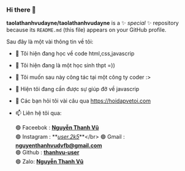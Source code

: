 ### Hi there 👋

**taolathanhvudayne/taolathanhvudayne** is a ✨ _special_ ✨ repository because its `README.md` (this file) appears on your GitHub profile.

Sau đây là một vài thông tin về tôi:

- 🔭 Tôi hiện đang học về code html,css,javascrip
- 🌱 Tôi hiện đang là một học sinh thpt =))
- 👯 Tôi muốn sau này công tác tại một công ty coder :>
- 🤔 Hiện tôi đang cần được sự giúp đỡ về javascrip
- 💬 Các bạn hỏi tôi vài câu qua https://hoidapvetoi.com
- 📫 Liên hệ tôi qua:

  🟢 Faceebok : **[Nguyễn Thanh Vũ](https://www.facebook/thanhvu.user)**</br>
  🟢 Instagram : **[_user.2k5_](https://www.instagram.com/_user.2k5_)**</br>
  🟢 Gmail : **[nguyenthanhvudvfb@gmail.com](https://gmail.com)**</br>
  🟢 Github : **[thanhvu-user](https://github.com/thanhvu-user)**</br>
  🟢 Zalo: **[Nguyễn Thanh Vũ](https://zalo.me/0866810260)**
